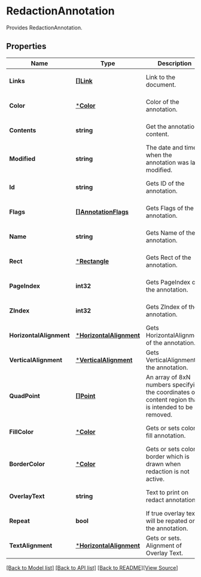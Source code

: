 # RedactionAnnotation
Provides RedactionAnnotation.

## Properties
Name | Type | Description | Notes
------------ | ------------- | ------------- | -------------
**Links** | [**[]Link**](Link.md) | Link to the document. | [optional] [default to null]
**Color** | [***Color**](Color.md) | Color of the annotation. | [optional] [default to null]
**Contents** | **string** | Get the annotation content. | [optional] [default to null]
**Modified** | **string** | The date and time when the annotation was last modified. | [optional] [default to null]
**Id** | **string** | Gets ID of the annotation. | [optional] [default to null]
**Flags** | [**[]AnnotationFlags**](AnnotationFlags.md) | Gets Flags of the annotation. | [optional] [default to null]
**Name** | **string** | Gets Name of the annotation. | [optional] [default to null]
**Rect** | [***Rectangle**](Rectangle.md) | Gets Rect of the annotation. | [optional] [default to null]
**PageIndex** | **int32** | Gets PageIndex of the annotation. | [optional] [default to null]
**ZIndex** | **int32** | Gets ZIndex of the annotation. | [optional] [default to null]
**HorizontalAlignment** | [***HorizontalAlignment**](HorizontalAlignment.md) | Gets HorizontalAlignment of the annotation. | [optional] [default to null]
**VerticalAlignment** | [***VerticalAlignment**](VerticalAlignment.md) | Gets VerticalAlignment of the annotation. | [optional] [default to null]
**QuadPoint** | [**[]Point**](Point.md) | An array of 8xN numbers specifying the coordinates of content region that is intended to be removed.  | [optional] [default to null]
**FillColor** | [***Color**](Color.md) | Gets or sets color to fill annotation. | [optional] [default to null]
**BorderColor** | [***Color**](Color.md) | Gets or sets color of border which is drawn when redaction is not active. | [optional] [default to null]
**OverlayText** | **string** | Text to print on redact annotation. | [optional] [default to null]
**Repeat** | **bool** | If true overlay text will be repated on the annotation.  | [optional] [default to null]
**TextAlignment** | [***HorizontalAlignment**](HorizontalAlignment.md) | Gets or sets. Alignment of Overlay Text. | [optional] [default to null]

[[Back to Model list]](../README.md#documentation-for-models) [[Back to API list]](../README.md#documentation-for-api-endpoints) [[Back to README]](../README.md)[[View Source]](../redaction_annotation.go)


